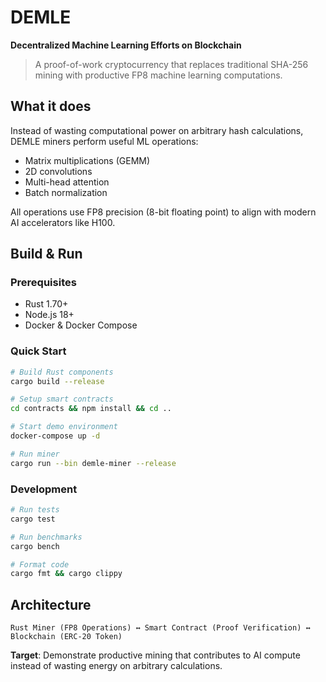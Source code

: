 # DEMLE
**Decentralized Machine Learning Efforts on Blockchain**

> A proof-of-work cryptocurrency that replaces traditional SHA-256 mining with productive FP8 machine learning computations.

## What it does

Instead of wasting computational power on arbitrary hash calculations, DEMLE miners perform useful ML operations:
- Matrix multiplications (GEMM)
- 2D convolutions 
- Multi-head attention
- Batch normalization

All operations use FP8 precision (8-bit floating point) to align with modern AI accelerators like H100.

## Build & Run

### Prerequisites
- Rust 1.70+
- Node.js 18+
- Docker & Docker Compose

### Quick Start
```bash
# Build Rust components
cargo build --release

# Setup smart contracts
cd contracts && npm install && cd ..

# Start demo environment
docker-compose up -d

# Run miner
cargo run --bin demle-miner --release
```

### Development
```bash
# Run tests
cargo test

# Run benchmarks
cargo bench

# Format code
cargo fmt && cargo clippy
```

## Architecture

```
Rust Miner (FP8 Operations) ↔ Smart Contract (Proof Verification) ↔ Blockchain (ERC-20 Token)
```

**Target**: Demonstrate productive mining that contributes to AI compute instead of wasting energy on arbitrary calculations.
